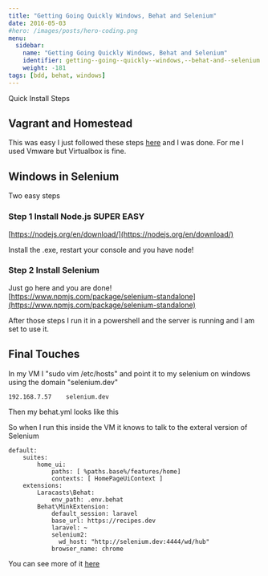 ```yaml
---
title: "Getting Going Quickly Windows, Behat and Selenium"
date: 2016-05-03
#hero: /images/posts/hero-coding.png
menu:
  sidebar:
    name: "Getting Going Quickly Windows, Behat and Selenium"
    identifier: getting--going--quickly--windows,--behat-and--selenium
    weight: -181
tags: [bdd, behat, windows]
---
```


Quick Install Steps

## Vagrant and Homestead 

This was easy I just followed these steps [here](http://sherriflemings.blogspot.ca/2015/03/laravel-homestead-on-windows-8.html) and I was done. For me I used Vmware but Virtualbox is fine.

## Windows in Selenium

Two easy steps

### Step 1 Install Node.js SUPER EASY

[https://nodejs.org/en/download/](https://nodejs.org/en/download/)

Install the .exe, restart your console and you have node!

### Step 2 Install Selenium

Just go here and you are done!
[https://www.npmjs.com/package/selenium-standalone](https://www.npmjs.com/package/selenium-standalone)

After those steps I run it in a powershell and the server is running and I am set to use it.

## Final Touches

In my VM I "sudo vim /etc/hosts" and point it to my selenium on windows using the domain "selenium.dev"

~~~
192.168.7.57    selenium.dev
~~~

Then my behat.yml looks like this

So when I run this inside the VM it knows to talk to the exteral version of Selenium 

~~~
default:
    suites:
        home_ui:
            paths: [ %paths.base%/features/home]
            contexts: [ HomePageUiContext ]
    extensions:
        Laracasts\Behat:
            env_path: .env.behat
        Behat\MinkExtension:
            default_session: laravel
            base_url: https://recipes.dev
            laravel: ~
            selenium2:
              wd_host: "http://selenium.dev:4444/wd/hub"
            browser_name: chrome
~~~

You can see more of it [here](https://github.com/alnutile/recipes/blob/master/behat.yml)

 